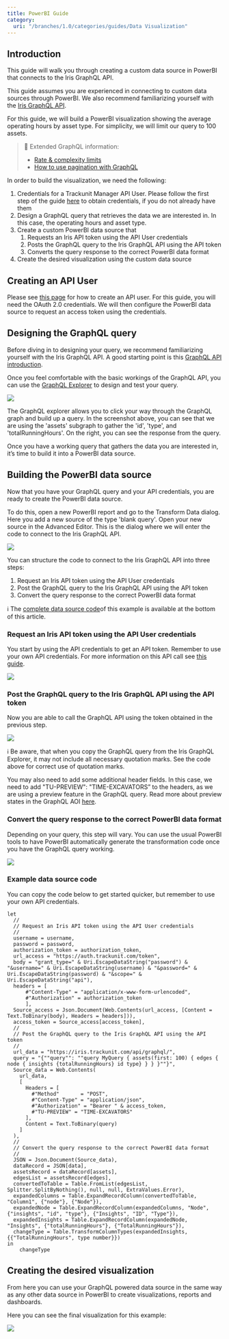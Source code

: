 ```yaml
---
title: PowerBI Guide
category:
  uri: "/branches/1.0/categories/guides/Data Visualization"
---
```


## Introduction

This guide will walk you through creating a custom data source in PowerBI that connects to the Iris GraphQL API.

This guide assumes you are experienced in connecting to custom data sources through PowerBI. We also recommend familiarizing yourself with the [Iris GraphQL API](https://developers.trackunit.com/reference/graphql-api-introduction).

For this guide, we will build a PowerBI visualization showing the average operating hours by asset type. For simplicity, we will limit our query to 100 assets.

> 📘 Extended GraphQL information:
>
> - [Rate & complexity limits](https://developers.trackunit.com/reference/graphql-api-rate-limits)
> - [How to use pagination with GraphQL](https://developers.trackunit.com/reference/graphql-api-pagination)

In order to build the visualization, we need the following:

1. Credentials for a Trackunit Manager API User. Please follow the first step of the guide [here](https://developers.trackunit.com/reference/access-token) to obtain credentials, if you do not already have them
2. Design a GraphQL query that retrieves the data we are interested in. In this case, the operating hours and asset type.
3. Create a custom PowerBI data source that
   1. Requests an Iris API token using the API User credentials
   2. Posts the GraphQL query to the Iris GraphQL API using the API token
   3. Converts the query response to the correct PowerBI data format
4. Create the desired visualization using the custom data source

## Creating an API User

Please see [this page](https://developers.trackunit.com/reference/access-token) for how to create an API user. For this guide, you will need the OAuth 2.0 credentials. We will then configure the PowerBI data source to request an access token using the credentials.

## Designing the GraphQL query

Before diving in to designing your query, we recommend familiarizing yourself with the Iris GraphQL API. A good starting point is this [GraphQL API introduction](https://developers.trackunit.com/reference/graphql-api-introduction).

Once you feel comfortable with the basic workings of the GraphQL API, you can use the [GraphQL Explorer](https://apps.iris.trackunit.com/graphql-public-viewer/) to design and test your query.

![](https://paper-attachments.dropboxusercontent.com/s_1B420E96A783D9410490925A5F80B2699E64CA79C5FCE645252EEA38D98A57CF_1701773925264_image.png)

The GraphQL explorer allows you to click your way through the GraphQL graph and build up a query. In the screenshot above, you can see that we are using the 'assets' subgraph to gather the 'id', 'type', and 'totalRunningHours'. On the right, you can see the response from the query.

Once you have a working query that gathers the data you are interested in, it’s time to build it into a PowerBI data source.

## Building the PowerBI data source

Now that you have your GraphQL query and your API credentials, you are ready to create the PowerBI data source.

To do this, open a new PowerBI report and go to the Transform Data dialog. Here you add a new source of the type 'blank query'. Open your new source in the Advanced Editor. This is the dialog where we will enter the code to connect to the Iris GraphQL API.

![](https://paper-attachments.dropboxusercontent.com/s_0103981BCC2FDE987007E02840AB13EADF7AC69622662739269EA91233F203D6_1701863678608_Skrmbillede+2023-12-06+kl.+12.54.34.png)

You can structure the code to connect to the Iris GraphQL API into three steps:

1. Request an Iris API token using the API User credentials
2. Post the GraphQL query to the Iris GraphQL API using the API token
3. Convert the query response to the correct PowerBI data format

ℹ️ The [complete data source code](https://developers.trackunit.com/docs/powerbi-guide#example-data-source-code)of this example is available at the bottom of this article.

### Request an Iris API token using the API User credentials

You start by using the API credentials to get an API token. Remember to use your own API credentials. For more information on this API call see [this guide](https://developers.trackunit.com/reference/access-token).

![](https://paper-attachments.dropboxusercontent.com/s_0103981BCC2FDE987007E02840AB13EADF7AC69622662739269EA91233F203D6_1701863739676_Skrmbillede+2023-12-06+kl.+12.55.35.png)

### Post the GraphQL query to the Iris GraphQL API using the API token

Now you are able to call the GraphQL API using the token obtained in the previous step.

![](https://paper-attachments.dropboxusercontent.com/s_0103981BCC2FDE987007E02840AB13EADF7AC69622662739269EA91233F203D6_1701863768509_Skrmbillede+2023-12-06+kl.+12.56.04.png)

ℹ️ Be aware, that when you copy the GraphQL query from the Iris GraphQL Explorer, it may not include all necessary quotation marks. See the code above for correct use of quotation marks.

You may also need to add some additional header fields. In this case, we need to add "TU-PREVIEW": "TIME-EXCAVATORS” to the headers, as we are using a preview feature in the GraphQL query. Read more about preview states in the GraphQL AOI [here](https://developers.trackunit.com/reference/graphql-api-introduction#overview-of-graphql-data-sources).

### Convert the query response to the correct PowerBI data format

Depending on your query, this step will vary. You can use the usual PowerBI tools to have PowerBI automatically generate the transformation code once you have the GraphQL query working.

![](https://paper-attachments.dropboxusercontent.com/s_0103981BCC2FDE987007E02840AB13EADF7AC69622662739269EA91233F203D6_1701863787193_Skrmbillede+2023-12-06+kl.+12.56.22.png)

### Example data source code

You can copy the code below to get started quicker, but remember to use your own API credentials.

```
let
  //
  // Request an Iris API token using the API User credentials
  //
  username = username,
  password = password,
  authorization_token = authorization_token,
  url_access = "https://auth.trackunit.com/token",
  body = "grant_type=" & Uri.EscapeDataString("password") & "&username=" & Uri.EscapeDataString(username) & "&password=" & Uri.EscapeDataString(password) & "&scope=" & Uri.EscapeDataString("api"),
  headers = [
      #"Content-Type" = "application/x-www-form-urlencoded",
      #"Authorization" = authorization_token
      ],
  Source_access = Json.Document(Web.Contents(url_access, [Content = Text.ToBinary(body), Headers = headers])),
  access_token = Source_access[access_token],
  //
  // Post the GraphQL query to the Iris GraphQL API using the API token
  //
  url_data = "https://iris.trackunit.com/api/graphql/",
  query = "{""query"": ""query MyQuery { assets(first: 100) { edges { node { insights {totalRunningHours} id type} } } }""}",
  Source_data = Web.Contents(
    url_data,
    [
      Headers = [
        #"Method"       = "POST",
        #"Content-Type" = "application/json",
        #"Authorization" = "Bearer " & access_token,
        #"TU-PREVIEW" = "TIME-EXCAVATORS"
      ],
      Content = Text.ToBinary(query)
    ]
  ),
  //
  // Convert the query response to the correct PowerBI data format
  //
  JSON = Json.Document(Source_data),
  dataRecord = JSON[data],
  assetsRecord = dataRecord[assets],
  edgesList = assetsRecord[edges],
  convertedToTable = Table.FromList(edgesList, Splitter.SplitByNothing(), null, null, ExtraValues.Error),
  expandedColumns = Table.ExpandRecordColumn(convertedToTable, "Column1", {"node"}, {"Node"}),
  expandedNode = Table.ExpandRecordColumn(expandedColumns, "Node", {"insights", "id", "type"}, {"Insights", "ID", "Type"}),
  expandedInsights = Table.ExpandRecordColumn(expandedNode, "Insights", {"totalRunningHours"}, {"TotalRunningHours"}),
  changeType = Table.TransformColumnTypes(expandedInsights,{{"TotalRunningHours", type number}})
in
    changeType
```

## Creating the desired visualization

From here you can use your GraphQL powered data source in the same way as any other data source in PowerBI to create visualizations, reports and dashboards.

Here you can see the final visualization for this example:

![](https://paper-attachments.dropboxusercontent.com/s_1B420E96A783D9410490925A5F80B2699E64CA79C5FCE645252EEA38D98A57CF_1701863184018_image.png)
